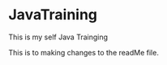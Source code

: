 JavaTraining
============

This is my self Java Trainging


This is to making changes to the readMe file.
